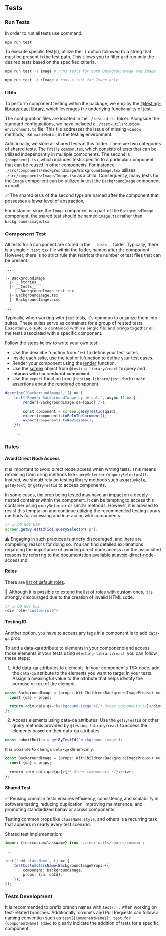 ## Tests

### Run Tests

In order to run all tests use command:

```bash
npm run test
```

To execute specific test(s), utilize the `-t` option followed by a string that must be present in the test path. This allows you to filter and run only the desired tests based on the specified criteria.

```bash
npm run test -t Image # runs tests for both BackgrounImage and Image

npm run test -t /Image # runs a test for Image only
```

### Utils

To perform component testing within the package, we employ the [@testing-library/react library](https://testing-library.com/docs/react-testing-library/intro/), which leverages the underlying functionality of [jest](https://jestjs.io/).

The configuration files are located in the `./test-utils` folder. Alongside the standard configurations, we have included a `./test-utils/custom-environment.ts` file. This file addresses the issue of missing `window` methods, like `matchMedia`, in the testing environment.

Additionally, we store all shared tests in this folder. There are two categories of shared tests. The first is `common.tsx`, which consists of tests that can be utilized independently in multiple components. The second is `{component}.tsx`, which includes tests specific to a particular component that can be reused in other components. For instance, `./src/components/BackgroundImage/BackgroundImage.tsx` utilizes `./src/components/Image/Image.tsx` as a child. Consequently, many tests for the `Image` component can be utilized to test the `BackgroundImage` component as well.

✅ The shared tests of the second type are named after the component that possesses a lower level of abstraction.

For instance, since the `Image` component is a part of the `BackgroundImage` component, the shared test should be named `image.tsx` rather than `background-image.tsx`.

### Component Test

All tests for a component are stored in the `__tests__` folder. Typically, there is a single `*.test.tsx` file within the folder, named after the component. However, there is no strict rule that restricts the number of test files that can be present.

```
...

|- BackgroundImage
  |- __stories__
  |- __tests__
    |- BackgroundImage.test.tsx
  |- BackgroundImage.tsx
  |- BackgroundImage.scss

...
```

Typically, when working with `jest` tests, it's common to organize them into suites. These suites serve as containers for a group of related tests. Essentially, a suite is contained within a single file and brings together all the tests associated with a specific component.

Follow the steps below to write your own test:

- Use the describe function from `Jest` to define your test suites.
- Inside each suite, use the test or it function to define your test cases.
- Render your component using the [render](https://testing-library.com/docs/react-testing-library/api#render) function.
- Use the [screen](https://testing-library.com/docs/queries/about/#screen) object from `@testing-library/react` to query and interact with the rendered component.
- Use the `expect` function from `@testing-library/jest-dom` to make assertions about the rendered component.

```ts
describe('BackgroundImage', () => {
    test('Render BackgroundImage by default', async () => {
        render(<BackgroundImage qa={qaId} />);

        const component = screen.getByTestId(qaId);
        expect(component).toBeInTheDocument();
        expect(component).toBeVisible();
    });

    ...
```

### Rules

#### Avoid Direct Node Access

It is important to avoid direct Node access when writing tests. This means refraining from using methods like `querySelector` or `querySelectorAll`. Instead, we should rely on testing library methods such as `getByRole`, `getByText`, or `getByTestId` to access components.

In some cases, the prop being tested may have an impact on a deeply nested container within the component. It can be tempting to access this container using `querySelector` or similar methods. However, it is advised to resist this temptation and continue utilizing the recommended testing library methods for accessing and interacting with components.

```ts
// ⚠️ DO NOT USE
screen.getByTestId(id).querySelector('p');
```

⚠️ Engaging in such practices is strictly discouraged, and there are compelling reasons for doing so. You can find detailed explanations regarding the importance of avoiding direct node access and the associated reasons by referring to the documentation available at [avoid-direct-node-access.md](./avoid-direct-node-access.md).

#### Roles

There are [list of default roles](./default-roles.md).

🚫 Although it is possible to extend the list of roles with custom ones, it is strongly discouraged due to the creation of invalid HTML code.

```ts
// ⚠️ DO NOT USE
<div role="custom-role">
```

#### Testing ID

Another option, you have to access any tags in a component is to add `data-qa` prop.

To add a data-qa attribute to elements in your components and access those elements in your tests using `@testing-library/react`, you can follow these steps:

1. Add data-qa attributes to elements: In your component's TSX code, add the `data-qa` attribute to the elements you want to target in your tests. Assign a meaningful value to the attribute that helps identify the purpose or role of the element.

```ts
const BackgroundImage = (props: WithChildren<BackgroundImageProps>) => {
  const {qa} = props;

  return <div data-qa="background-image">{/* Other components */}</div>;
};
```

2. Access elements using data-qa attributes: Use the `getByTestId` or other query methods provided by `@testing-library/react` to access the elements based on their data-qa attributes.

```ts
const submitButton = getByTestId('background-image');
```

It is possible to change `data-qa` dinamically:

```ts
const BackgroundImage = (props: WithChildren<BackgroundImageProps>) => {
  const {qa} = props;

  return <div data-qa={qa}>{/* Other components */}</div>;
};
```

#### Shared Test

✅ Reusing common tests ensures efficiency, consistency, and scalability in software testing, reducing duplication, improving maintenance, and promoting standardized behavior across components.

Testing common props like `className`, `style`, and others is a recurring task that appears in nearly every test scenario.

Shared test implementation:

```ts
import {testCustomClassName} from './test-utils/shared/common';

...

test('add className', () => {
    testCustomClassName<BackgroundImageProps>({
        component: BackgroundImage,
        props: {qa: qaId},
    });
});
```

### Tests Development

It is recommended to prefix branch names with `test/...` when working on test-related branches. Additionally, commits and Pull Requests can follow a naming convention such as `test({ComponentName}): test for {ComponentName} added` to clearly indicate the addition of tests for a specific component.
